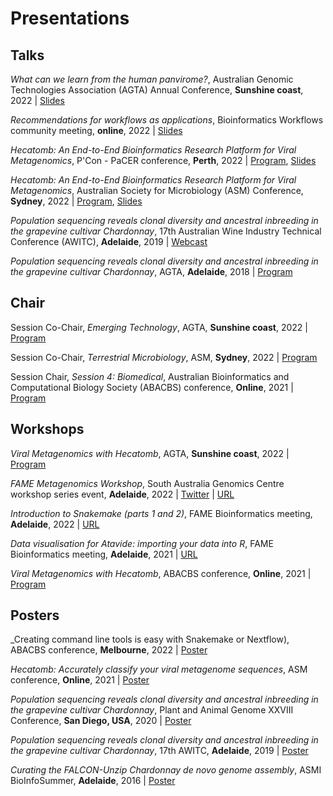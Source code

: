 # Presentations

## Talks

_What can we learn from the human panvirome?_, 
Australian Genomic Technologies Association (AGTA) Annual Conference, 
__Sunshine coast__, 2022 |
[Slides](https://cloudstor.aarnet.edu.au/plus/s/QqmKKsf9rOCwu1w)

_Recommendations for workflows as applications_, 
Bioinformatics Workflows community meeting, 
__online__, 2022 |
[Slides](https://cloudstor.aarnet.edu.au/plus/s/Ix8OeruvZbPS9Gx)

_Hecatomb: An End-to-End Bioinformatics Research Platform for Viral Metagenomics_, 
P'Con - PaCER conference, 
__Perth__, 2022 |
[Program](/docs/PCon22_Agenda.pdf), [Slides](https://cloudstor.aarnet.edu.au/plus/s/AfMYay7EQMEbAjF)

_Hecatomb: An End-to-End Bioinformatics Research Platform for Viral Metagenomics_, 
Australian Society for Microbiology (ASM) Conference, 
__Sydney__, 2022 | 
[Program](/docs/Program_ASM2022.pdf), [Slides](https://cloudstor.aarnet.edu.au/plus/s/AfMYay7EQMEbAjF)

_Population sequencing reveals clonal diversity and ancestral inbreeding in the grapevine cultivar Chardonnay_,
17th Australian Wine Industry Technical Conference (AWITC), 
__Adelaide__, 2019 | 
[Webcast](https://bit.ly/2ytanb6)

_Population sequencing reveals clonal diversity and ancestral inbreeding in the grapevine cultivar Chardonnay_,
AGTA, 
__Adelaide__, 2018 | 
[Program](/docs/AGTA-2018-Draft-Program-V5.pdf)

## Chair

Session Co-Chair, _Emerging Technology_, 
AGTA, 
__Sunshine coast__, 2022 |
[Program](/docs/AGTA.2022.Program.pdf)

Session Co-Chair, _Terrestrial Microbiology_, 
ASM, 
__Sydney__, 2022 |
[Program](/docs/Program_ASM2022.pdf)

Session Chair, _Session 4: Biomedical_, 
Australian Bioinformatics and Computational Biology Society (ABACBS) conference, 
__Online__, 2021 | 
[Program](/docs/Program_ABACBS2021.pdf)

## Workshops

_Viral Metagenomics with Hecatomb_, 
AGTA, 
__Sunshine coast__, 2022 |
[Program](/docs/AGTA.2022.Program.pdf)

_FAME Metagenomics Workshop_, 
South Australia Genomics Centre workshop series event, 
__Adelaide__, 2022 |
[Twitter](https://twitter.com/SA_genomics/status/1539053100316913664) | 
[URL](https://bioinf.cc/workshop2022)

_Introduction to Snakemake (parts 1 and 2)_, 
FAME Bioinformatics meeting, 
__Adelaide__, 2022 | 
[URL](https://fame.flinders.edu.au/blog/2022/05/10/snakemake-intro)

_Data visualisation for Atavide: importing your data into R_, 
FAME Bioinformatics meeting, 
__Adelaide__, 2021 |
[URL](https://fame.flinders.edu.au/blog/2021/09/24/atavide-import)

_Viral Metagenomics with Hecatomb_, 
ABACBS conference, 
__Online__, 2021 | 
[Program](/docs/Program_ABACBS2021.pdf)

## Posters

_Creating command line tools is easy with Snakemake or Nextflow),
ABACBS conference,
__Melbourne__, 2022 |
[Poster](https://cloudstor.aarnet.edu.au/plus/s/7unV1NNW59oY47X)

_Hecatomb: Accurately classify your viral metagenome sequences_, 
ASM conference, 
__Online__, 2021 | 
[Poster](/docs/Hecatomb_ASM2021.png)

_Population sequencing reveals clonal diversity and ancestral inbreeding in the grapevine cultivar Chardonnay_,
Plant and Animal Genome XXVIII Conference, 
__San Diego, USA__, 2020 |
[Poster](/docs/30-Chardonnay-genome.pdf)

_Population sequencing reveals clonal diversity and ancestral inbreeding in the grapevine cultivar Chardonnay_, 
17th AWITC, __Adelaide__, 2019 | 
[Poster](/docs/30-Chardonnay-genome.pdf)
  
_Curating the FALCON-Unzip Chardonnay de novo genome assembly_, 
ASMI BioInfoSummer, 
__Adelaide__, 2016 | 
[Poster](/docs/Roach-Bioinfosummer-2016.pdf)
